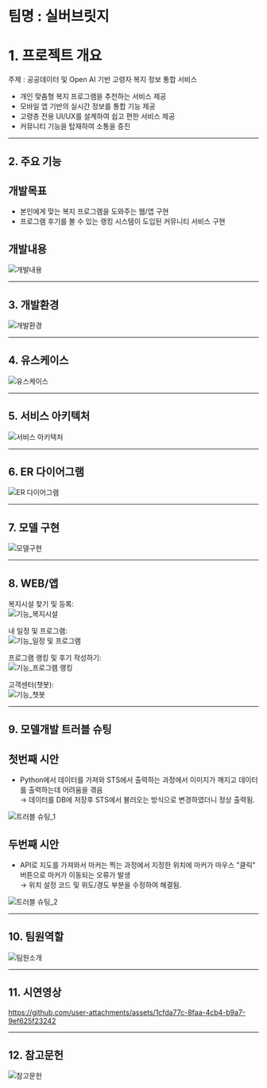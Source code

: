 # 팀명 : 실버브릿지

# 1. 프로젝트 개요
주제 : 공공데이터 및 Open AI 기반 고령자 복지 정보 통합 서비스
- 개인 맞춤형 복지 프로그램을 추천하는 서비스 제공
- 모바일 앱 기반의 실시간 정보를 통합 기능 제공
- 고령층 전용 UI/UX를 설계하여 쉽고 편한 서비스 제공
- 커뮤니티 기능을 탑재하여 소통을 증진

---

## 2. 주요 기능
## 개발목표
- 본인에게 맞는 복지 프로그램을 도와주는 웹/앱 구현
- 프로그램 후기를 볼 수 있는 랭킹 시스템이 도입된 커뮤니티 서비스 구현

## 개발내용
![개발내용](./img/개발내용.png)

---

## 3. 개발환경
![개발환경](./img/개발환경.png)

---

## 4. 유스케이스
![유스케이스](./img/유스케이스.png)

---

## 5. 서비스 아키텍처
![서비스 아키텍처](./img/서비스%20아키텍쳐.png)

---

## 6. ER 다이어그램
![ER 다이어그램](./img/ER%20다이어그램.png)

---

## 7. 모델 구현
![모델구현](./img/모델구현.png)

---

## 8. WEB/앱 

복지시설 찾기 및 등록:  
![기능_복지시설](./img/기능_복지시설.png)

내 일정 및 프로그램:  
![기능_일정 및 프로그램](./img/기능_일정%20및%20프로그램.png)

프로그램 랭킹 및 후기 작성하기:  
![기능_프로그램 랭킹](./img/기능_프로그램%20랭킹.png)

고객센터(챗봇):  
![기능_챗봇](./img/기능_챗봇.png)

---

## 9. 모델개발 트러블 슈팅

## 첫번째 시안
- Python에서 데이터를 가져와 STS에서 출력하는 과정에서 이미지가 깨지고 데이터를 출력하는데 어려움을 겪음  
  → 데이터를 DB에 저장후 STS에서 불러오는 방식으로 변경하였더니 정상 출력됨.

![트러블 슈팅_1](./img/트러블%20슈팅_1.png)

## 두번째 시안
- API로 지도를 가져와서 마커는 찍는 과정에서 지정한 위치에 마커가 마우스 "클릭" 버튼으로 마커가 이동되는 오류가 발생  
  → 위치 설정 코드 및 위도/경도 부분을 수정하여 해결됨.

![트러블 슈팅_2](./img/트러블%20슈팅_2.png)

---

## 10. 팀원역할
![팀원소개](./img/팀원소개.png)

---

## 11. 시연영상
https://github.com/user-attachments/assets/1cfda77c-8faa-4cb4-b9a7-9ef625f23242

---

## 12. 참고문헌
![참고문헌](./img/참고문헌.png)
